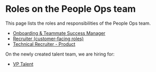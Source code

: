 # Roles on the People Ops team

This page lists the roles and responsibilities of the People Ops team.

- [Onboarding & Teammate Success Manager](onboarding_teammate_success_manager.md)
- [Recruiter (customer-facing roles)](recruiter_customer_facing.md)
- [Technical Recruiter - Product](technical_recruiter_product.md)

On the newly created talent team, we are hiring for:

- [VP Talent](../../talent/vp_talent.md)
